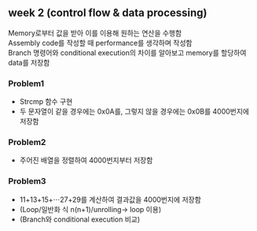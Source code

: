 ## week 2 (control flow & data processing)
Memory로부터 값을 받아 이를 이용해 원하는 연산을 수행함  
Assembly code를 작성할 때 performance를 생각하며 작성함  
Branch 명령어와 conditional execution의 차이를 알아보고 memory를 할당하여 data를 저장함

### Problem1
- Strcmp 함수 구현
- 두 문자열이 같을 경우에는 0x0A를, 그렇지 않을 경우에는 0x0B를 4000번지에 저장함

### Problem2
- 주어진 배열을 정렬하여 4000번지부터 저장함

### Problem3
- 11+13+15+⋯27+29를 계산하여 결과값을 4000번지에 저장함
- (Loop/일반화 식 n(n+1)/unrolling-> loop 이용)
- (Branch와 conditional execution 비교)
